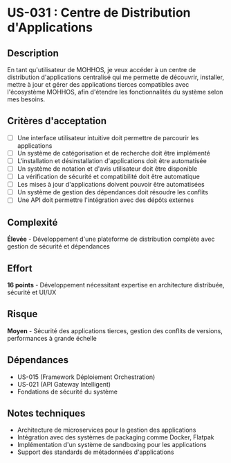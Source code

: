 # US-031 : Centre de Distribution d'Applications

## Description
En tant qu'utilisateur de MOHHOS, je veux accéder à un centre de distribution d'applications centralisé qui me permette de découvrir, installer, mettre à jour et gérer des applications tierces compatibles avec l'écosystème MOHHOS, afin d'étendre les fonctionnalités du système selon mes besoins.

## Critères d'acceptation
- [ ] Une interface utilisateur intuitive doit permettre de parcourir les applications
- [ ] Un système de catégorisation et de recherche doit être implémenté
- [ ] L'installation et désinstallation d'applications doit être automatisée
- [ ] Un système de notation et d'avis utilisateur doit être disponible
- [ ] La vérification de sécurité et compatibilité doit être automatique
- [ ] Les mises à jour d'applications doivent pouvoir être automatisées
- [ ] Un système de gestion des dépendances doit résoudre les conflits
- [ ] Une API doit permettre l'intégration avec des dépôts externes

## Complexité
**Élevée** - Développement d'une plateforme de distribution complète avec gestion de sécurité et dépendances

## Effort
**16 points** - Développement nécessitant expertise en architecture distribuée, sécurité et UI/UX

## Risque
**Moyen** - Sécurité des applications tierces, gestion des conflits de versions, performances à grande échelle

## Dépendances
- US-015 (Framework Déploiement Orchestration)
- US-021 (API Gateway Intelligent)
- Fondations de sécurité du système

## Notes techniques
- Architecture de microservices pour la gestion des applications
- Intégration avec des systèmes de packaging comme Docker, Flatpak
- Implémentation d'un système de sandboxing pour les applications
- Support des standards de métadonnées d'applications